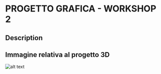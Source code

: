 # PROGETTO GRAFICA - WORKSHOP 2

## Description

## Immagine relativa al progetto 3D 
![alt text](http://www.gratispro.it/public/images_freeware/jasp%20struttura.png "3D model")
